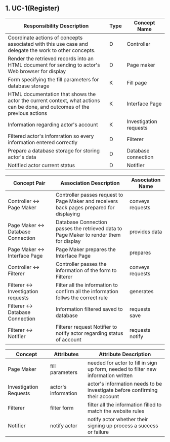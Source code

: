 ## 1. UC-1(Register)

Responsibility Description | Type | Concept Name
-------------------------- | ---- | ------------
Coordinate actions of concepts associated with this use case and delegate the work to other concepts. | D | Controller
Render the retrieved records into an HTML document for sending to actor's Web browser for display | D | Page maker
Form specifying the fill parameters for database storage | K | Fill page
HTML documentation that shows the actor the current context, what actions can be done, and outcomes of the previous actions | K | Interface Page
Information regarding actor's account | K | Investigation requests
Filtered actor's infomration so every information entered correctly | D | Filterer
Prepare a database storage for storing actor's data | D | Database connection
Notified actor current status | D | Notifier

Concept Pair | Association Description | Association Name
------------ | ----------------------- | ----------------
Controller <-> Page Maker | Controller passes request to Page Maker and receivers back pages prepared for displaying | conveys requests
Page Maker <-> Database Connection | Database Connection passes the retrieved data to Page Maker to render them for display | provides data
Page Maker <-> Interface Page | Page Maker prepares the Interface Page | prepares
Controller <-> Filterer | Controller passes the information of the form to Filterer | conveys requests
Filterer <-> Investigation requests | Filter all the information to confirm all the information follws the correct rule | generates
Filterer <-> Database Connection | Information filtered saved to database | requests save
Filterer <-> Notifier | Filterer request Notifier to notify actor regarding status of account | requests notify 

Concept | Attributes | Attribute Description 
------- | ---------- | ---------------------
Page Maker | fill parameters | needed for actor to fill in sign up form, needed to filter new information written 
Investigation Requests | actor's information | actor's information needs to be investigate before confirming their account
Filterer | filter form | filter all the information filled to match the website rules
Notifier | notify actor | notify actor whether their signing up process a success or failure 

